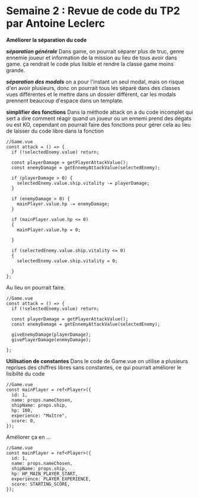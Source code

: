 # Semaine 2 : Revue de code du TP2 par Antoine Leclerc


**Améliorer la séparation du code**

***séparation générale***
Dans game, on pourrait séparer plus de truc, genre ennemie joueur et information de la mission au lieu de tous avoir dans game. ça rendrait le code plus lisible et rendre la classe game moins grande.

***séparation des modals***
on a pour l'instant un seul modal, mais on risque d'en avoir plusieurs, donc on pourrait tous les séparé dans des classes vues différentes et le mettre dans un dossier différent, car les modals prennent beaucoup d'espace dans un template.

**simplifier des fonctions**
Dans la méthode attack on a du code incomplet qui sert a dire comment réagir quand un joueur ou un ennemi prend des dégats ou est KO, cependant on pourrait faire des fonctions pour gérer cela au lieu de laisser du code libre dans la fonction

```js{4}
//Game.vue
const attack = () => {
  if (!selectedEnemy.value) return;

  const playerDamage = getPlayerAttackValue();
  const enemyDamage = getEnnemyAttackValue(selectedEnemy);

  if (playerDamage > 0) {
    selectedEnemy.value.ship.vitality -= playerDamage;
  }

  if (enemyDamage > 0) {
    mainPlayer.value.hp -= enemyDamage;
  }

  if (mainPlayer.value.hp <= 0)
  {
    mainPlayer.value.hp = 0;

  }

  if (selectedEnemy.value.ship.vitality <= 0)
  {
    selectedEnemy.value.ship.vitality = 0;
    
  }
};
```
Au lieu on pourrait faire.
```js{4}
//Game.vue
const attack = () => {
  if (!selectedEnemy.value) return;

  const playerDamage = getPlayerAttackValue();
  const enemyDamage = getEnnemyAttackValue(selectedEnemy);

  giveEnemyDamage(playerDamage);
  givePlayerDamage(enemyDamage);

};
```

**Utilisation de constantes**
Dans le code de Game.vue on utilise a plusieurs reprises des chiffres libres sans constantes, ce qui pourrait améliorer le lisibilté du code

```js{4}
//Game.vue
const mainPlayer = ref<Player>({
  id: 1,
  name: props.nameChosen,
  shipName: props.ship,
  hp: 100,
  experience: "Maître",
  score: 0,
});
```
Améliorer ça en ...

```js{4}
//Game.vue
const mainPlayer = ref<Player>({
  id: 1,
  name: props.nameChosen,
  shipName: props.ship,
  hp: HP_MAIN_PLAYER_START,
  experience: PLAYER_EXPERIENCE,
  score: STARTING_SCORE,
});
```